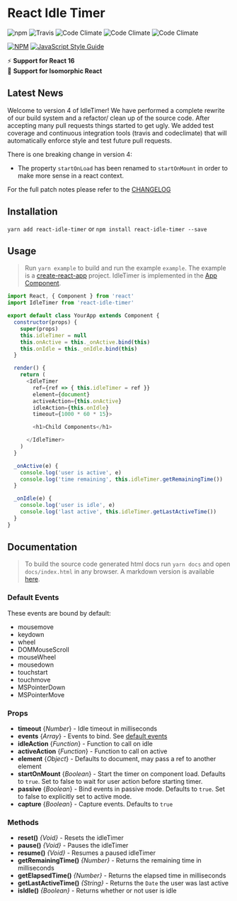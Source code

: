 # React Idle Timer

![npm](https://img.shields.io/npm/v/react-idle-timer.svg)
![Travis](https://img.shields.io/travis/SupremeTechnopriest/react-idle-timer.svg)
![Code Climate](https://img.shields.io/codeclimate/coverage/SupremeTechnopriest/react-idle-timer.svg)
![Code Climate](https://img.shields.io/codeclimate/maintainability/SupremeTechnopriest/react-idle-timer.svg)
![Code Climate](https://img.shields.io/codeclimate/tech-debt/SupremeTechnopriest/react-idle-timer.svg)

[![NPM](https://nodei.co/npm/react-idle-timer.png?downloads=true&stars=true)](https://npmjs.org/package/react-idle-timer/)
[![JavaScript Style Guide](https://cdn.rawgit.com/standard/standard/master/badge.svg)](https://github.com/standard/standard)

⚡️ **Support for React 16**<br/>
🚀 **Support for Isomorphic React**

## Latest News

Welcome to version 4 of IdleTimer! We have performed a complete rewrite of our build system and a refactor/ clean up of the source code. After accepting many pull requests things started to get ugly. We added test coverage and continuous integration tools (travis and codeclimate) that will automatically enforce style and test future pull requests.  

There is one breaking change in version 4:

- The property `startOnLoad` has been renamed to `startOnMount` in order to make more sense in a react context.

For the full patch notes please refer to the [CHANGELOG](https://github.com/SupremeTechnopriest/react-idle-timer/blob/master/example/src/CHANGELOG.md)

## Installation
`yarn add react-idle-timer`
or
`npm install react-idle-timer --save`

## Usage

> Run `yarn example` to build and run the example `example`. The example is a [create-react-app](https://github.com/facebook/create-react-app) project. IdleTimer is implemented in the [App Component](https://github.com/SupremeTechnopriest/react-idle-timer/blob/master/example/src/App.js).

```javascript
import React, { Component } from 'react'
import IdleTimer from 'react-idle-timer'

export default class YourApp extends Component {
  constructor(props) {
    super(props)
    this.idleTimer = null
    this.onActive = this._onActive.bind(this)
    this.onIdle = this._onIdle.bind(this)
  }

  render() {
    return (
      <IdleTimer
        ref={ref => { this.idleTimer = ref }}
        element={document}
        activeAction={this.onActive}
        idleAction={this.onIdle}
        timeout={1000 * 60 * 15}>

        <h1>Child Components</h1>

      </IdleTimer>
    )
  }

  _onActive(e) {
    console.log('user is active', e)
    console.log('time remaining', this.idleTimer.getRemainingTime())
  }

  _onIdle(e) {
    console.log('user is idle', e)
    console.log('last active', this.idleTimer.getLastActiveTime())
  }
}
```

## Documentation

> To build the source code generated html docs run `yarn docs` and open `docs/index.html` in any browser.  A markdown version is available [here](https://github.com/SupremeTechnopriest/react-idle-timer/blob/master/example/src/DOCS.md).

### Default Events
These events are bound by default:
- mousemove
- keydown
- wheel
- DOMMouseScroll
- mouseWheel
- mousedown
- touchstart
- touchmove
- MSPointerDown
- MSPointerMove

### Props
- **timeout** {*Number*} - Idle timeout in milliseconds
- **events** {*Array*} - Events to bind. See [default events](https://)
- **idleAction** {*Function*} - Function to call on idle
- **activeAction** {*Function*} - Function to call on active
- **element** {*Object*} - Defaults to document, may pass a ref to another element
- **startOnMount** {*Boolean*} - Start the timer on component load.  Defaults to `true`. Set to false to wait for user action before starting timer.
- **passive** {*Boolean*} - Bind events in passive mode. Defaults to `true`. Set to false to explicitly set to active mode.
- **capture** {*Boolean*} - Capture events. Defaults to `true`

### Methods
- **reset()** *{Void}* - Resets the idleTimer
- **pause()** *{Void}* - Pauses the idleTimer
- **resume()** *{Void}* - Resumes a paused idleTimer
- **getRemainingTime()** *{Number}* - Returns the remaining time in milliseconds
- **getElapsedTime()** *{Number}* - Returns the elapsed time in milliseconds
- **getLastActiveTime()** *{String}* - Returns the `Date` the user was last active
- **isIdle()** *{Boolean}* - Returns whether or not user is idle
